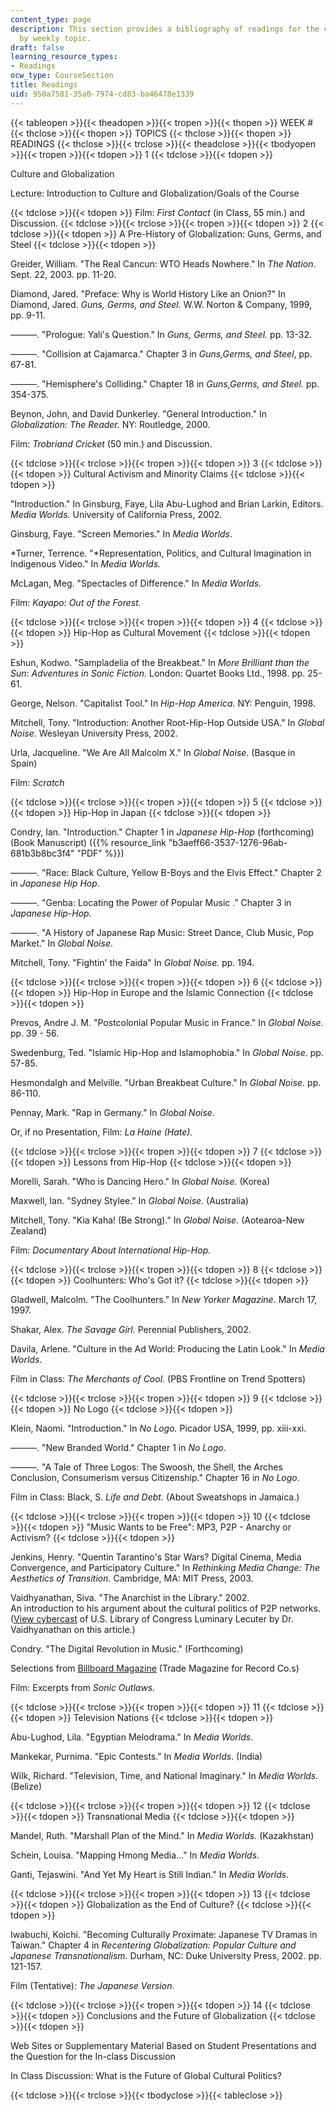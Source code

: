 ```yaml
---
content_type: page
description: This section provides a bibliography of readings for the course, organized
  by weekly topic.
draft: false
learning_resource_types:
- Readings
ocw_type: CourseSection
title: Readings
uid: 950a7581-35a0-7974-cd83-ba46478e1339
---
```

{{< tableopen >}}{{< theadopen >}}{{< tropen >}}{{< thopen >}}
WEEK #
{{< thclose >}}{{< thopen >}}
TOPICS
{{< thclose >}}{{< thopen >}}
READINGS
{{< thclose >}}{{< trclose >}}{{< theadclose >}}{{< tbodyopen >}}{{< tropen >}}{{< tdopen >}}
1
{{< tdclose >}}{{< tdopen >}}

Culture and Globalization

Lecture: Introduction to Culture and Globalization/Goals of the Course

{{< tdclose >}}{{< tdopen >}}
Film: *First Contact* (in Class, 55 min.) and Discussion.
{{< tdclose >}}{{< trclose >}}{{< tropen >}}{{< tdopen >}}
2
{{< tdclose >}}{{< tdopen >}}
A Pre-History of Globalization: Guns, Germs, and Steel
{{< tdclose >}}{{< tdopen >}}

Greider, William. "The Real Cancun: WTO Heads Nowhere." In *The Nation*. Sept. 22, 2003. pp. 11-20.

Diamond, Jared. "Preface: Why is World History Like an Onion?" In Diamond, Jared. *Guns, Germs, and Steel.* W.W. Norton & Company, 1999, pp. 9-11.

———. "Prologue: Yali's Question." In *Guns, Germs, and Steel.* pp. 13-32.

———. "Collision at Cajamarca." Chapter 3 in *Guns,Germs, and Steel*, pp. 67-81.

———. "Hemisphere's Colliding." Chapter 18 in *Guns,Germs, and Steel.* pp. 354-375.

Beynon, John, and David Dunkerley. "General Introduction." In *Globalization: The Reader.* NY: Routledge, 2000.

Film: *Trobriand Cricket* (50 min.) and Discussion.

{{< tdclose >}}{{< trclose >}}{{< tropen >}}{{< tdopen >}}
3
{{< tdclose >}}{{< tdopen >}}
Cultural Activism and Minority Claims
{{< tdclose >}}{{< tdopen >}}

"Introduction." In Ginsburg, Faye, Lila Abu-Lughod and Brian Larkin, Editors. *Media Worlds.* University of California Press, 2002.

Ginsburg, Faye. "Screen Memories." In *Media Worlds*.

*Turner, Terrence. "*Representation, Politics, and Cultural Imagination in Indigenous Video." In *Media Worlds.* 

McLagan, Meg. "Spectacles of Difference." In *Media Worlds.*

Film: *Kayapo: Out of the Forest.*

{{< tdclose >}}{{< trclose >}}{{< tropen >}}{{< tdopen >}}
4
{{< tdclose >}}{{< tdopen >}}
Hip-Hop as Cultural Movement
{{< tdclose >}}{{< tdopen >}}

Eshun, Kodwo. "Sampladelia of the Breakbeat." In *More Brilliant than the Sun*: *Adventures in Sonic Fiction*. London: Quartet Books Ltd., 1998. pp. 25-61.

George, Nelson. "Capitalist Tool." In *Hip-Hop America.* NY: Penguin, 1998.

Mitchell, Tony. "Introduction: Another Root-Hip-Hop Outside USA." In *Global Noise*. Wesleyan University Press, 2002.

Urla, Jacqueline. "We Are All Malcolm X." In *Global Noise*. (Basque in Spain) 

Film: *Scratch*

{{< tdclose >}}{{< trclose >}}{{< tropen >}}{{< tdopen >}}
5
{{< tdclose >}}{{< tdopen >}}
Hip-Hop in Japan
{{< tdclose >}}{{< tdopen >}}

Condry, Ian. "Introduction." Chapter 1 in *Japanese Hip-Hop* (forthcoming) (Book Manuscript) ({{% resource_link "b3aeff66-3537-1276-96ab-681b3b8bc3f4" "PDF" %}})

———. "Race: Black Culture, Yellow B-Boys and the Elvis Effect." Chapter 2 in *Japanese Hip Hop*. 

———. "Genba: Locating the Power of Popular Music ." Chapter 3 in *Japanese Hip-Hop.*

———. "A History of Japanese Rap Music: Street Dance, Club Music, Pop Market." In *Global Noise*.

Mitchell, Tony. "Fightin' the Faida" In *Global Noise.* pp. 194.

{{< tdclose >}}{{< trclose >}}{{< tropen >}}{{< tdopen >}}
6
{{< tdclose >}}{{< tdopen >}}
Hip-Hop in Europe and the Islamic Connection
{{< tdclose >}}{{< tdopen >}}

Prevos, Andre J. M. "Postcolonial Popular Music in France." In *Global Noise.* pp. 39 - 56.

Swedenburg, Ted. "Islamic Hip-Hop and Islamophobia." In *Global Noise.* pp. 57-85.

Hesmondalgh and Melville. "Urban Breakbeat Culture." In *Global Noise.* pp. 86-110.

Pennay, Mark. "Rap in Germany." In *Global Noise.*

Or, if no Presentation, Film: *La Haine (Hate).*

{{< tdclose >}}{{< trclose >}}{{< tropen >}}{{< tdopen >}}
7
{{< tdclose >}}{{< tdopen >}}
Lessons from Hip-Hop
{{< tdclose >}}{{< tdopen >}}

Morelli, Sarah. "Who is Dancing Hero." In *Global Noise.* (Korea)

Maxwell, Ian. "Sydney Stylee." In *Global Noise.* (Australia)

Mitchell, Tony. "Kia Kaha! (Be Strong)." In *Global Noise.* (Aotearoa-New Zealand)

Film: *Documentary About International Hip-Hop.*

{{< tdclose >}}{{< trclose >}}{{< tropen >}}{{< tdopen >}}
8
{{< tdclose >}}{{< tdopen >}}
Coolhunters: Who's Got it?
{{< tdclose >}}{{< tdopen >}}

Gladwell, Malcolm. "The Coolhunters." In *New Yorker Magazine*. March 17, 1997.

Shakar, Alex. *The Savage Girl.* Perennial Publishers, 2002.

Davila, Arlene. "Culture in the Ad World: Producing the Latin Look." In *Media Worlds*.

Film in Class: *The Merchants of Cool.* (PBS Frontline on Trend Spotters)

{{< tdclose >}}{{< trclose >}}{{< tropen >}}{{< tdopen >}}
9
{{< tdclose >}}{{< tdopen >}}
No Logo
{{< tdclose >}}{{< tdopen >}}

Klein, Naomi. "Introduction." In *No Logo.* Picador USA, 1999, pp. xiii-xxi.

———. "New Branded World." Chapter 1 in *No Logo*. 

*———.* "A Tale of Three Logos: The Swoosh, the Shell, the Arches Conclusion, Consumerism versus Citizenship." Chapter 16 in *No Logo*.

Film in Class: Black, S. *Life and Debt.* (About Sweatshops in Jamaica.)

{{< tdclose >}}{{< trclose >}}{{< tropen >}}{{< tdopen >}}
10
{{< tdclose >}}{{< tdopen >}}
"Music Wants to be Free": MP3, P2P - Anarchy or Activism?
{{< tdclose >}}{{< tdopen >}}

Jenkins, Henry. "Quentin Tarantino's Star Wars? Digital Cinema, Media Convergence, and Participatory Culture." In *Rethinking Media Change: The Aesthetics of Transition.* Cambridge, MA: MIT Press, 2003.

Vaidhyanathan, Siva. "The Anarchist in the Library." 2002.   
An introduction to his argument about the cultural politics of P2P networks. ([View cybercast](http://www.loc.gov/rr/program/lectures/vaidhyanathan.html) of U.S. Library of Congress Luminary Lecuter by Dr. Vaidhyanathan on this article.)

Condry. "The Digital Revolution in Music." (Forthcoming)

Selections from [Billboard Magazine](http://www.billboard.com/) (Trade Magazine for Record Co.s)

Film: Excerpts from *Sonic Outlaws.*

{{< tdclose >}}{{< trclose >}}{{< tropen >}}{{< tdopen >}}
11
{{< tdclose >}}{{< tdopen >}}
Television Nations
{{< tdclose >}}{{< tdopen >}}

Abu-Lughod, Lila. "Egyptian Melodrama." In *Media Worlds*. 

Mankekar, Purnima. "Epic Contests." In *Media Worlds*. (India)

Wilk, Richard. "Television, Time, and National Imaginary." In *Media Worlds.* (Belize)

{{< tdclose >}}{{< trclose >}}{{< tropen >}}{{< tdopen >}}
12
{{< tdclose >}}{{< tdopen >}}
Transnational Media
{{< tdclose >}}{{< tdopen >}}

Mandel, Ruth. "Marshall Plan of the Mind." In *Media Worlds.* (Kazakhstan)

Schein, Louisa. "Mapping Hmong Media…" In *Media Worlds*.

Ganti, Tejaswini. "And Yet My Heart is Still Indian." In *Media Worlds*.

{{< tdclose >}}{{< trclose >}}{{< tropen >}}{{< tdopen >}}
13
{{< tdclose >}}{{< tdopen >}}
Globalization as the End of Culture?
{{< tdclose >}}{{< tdopen >}}

Iwabuchi, Koichi. "Becoming Culturally Proximate: Japanese TV Dramas in Taiwan." Chapter 4 in *Recentering Globalization: Popular Culture and Japanese Transnationalism.* Durham, NC: Duke University Press, 2002. pp. 121-157.

Film (Tentative): *The Japanese Version*.

{{< tdclose >}}{{< trclose >}}{{< tropen >}}{{< tdopen >}}
14
{{< tdclose >}}{{< tdopen >}}
Conclusions and the Future of Globalization
{{< tdclose >}}{{< tdopen >}}

Web Sites or Supplementary Material Based on Student Presentations and the Question for the In-class Discussion

In Class Discussion: What is the Future of Global Cultural Politics?

{{< tdclose >}}{{< trclose >}}{{< tbodyclose >}}{{< tableclose >}}